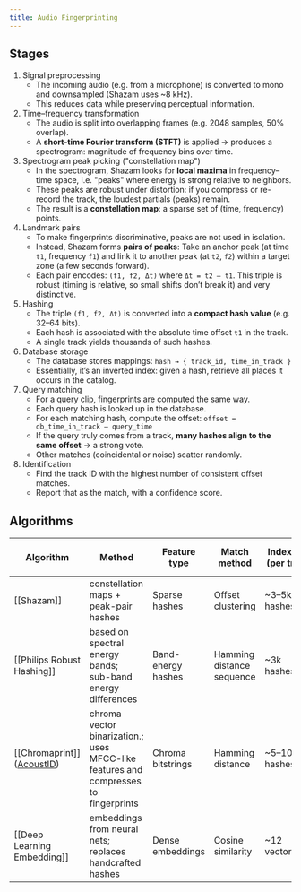 ```yaml
---
title: Audio Fingerprinting
---
```

## Stages

1. Signal preprocessing
	- The incoming audio (e.g. from a microphone) is converted to mono and downsampled (Shazam uses ~8 kHz).
	- This reduces data while preserving perceptual information.
2. Time–frequency transformation
	- The audio is split into overlapping frames (e.g. 2048 samples, 50% overlap).
	- A **short-time Fourier transform (STFT)** is applied → produces a spectrogram: magnitude of frequency bins over time.
3. Spectrogram peak picking ("constellation map")
	- In the spectrogram, Shazam looks for **local maxima** in frequency–time space, i.e. "peaks" where energy is strong relative to neighbors.
	- These peaks are robust under distortion: if you compress or re-record the track, the loudest partials (peaks) remain.
	- The result is a **constellation map**: a sparse set of (time, frequency) points.
4. Landmark pairs
	- To make fingerprints discriminative, peaks are not used in isolation.
	- Instead, Shazam forms **pairs of peaks**: Take an anchor peak (at time `t1`, frequency `f1`) and link it to another peak (at `t2`, `f2`) within a target zone (a few seconds forward).
	- Each pair encodes: `(f1, f2, Δt)` where `Δt = t2 – t1`.
	  This triple is robust (timing is relative, so small shifts don’t break it) and very distinctive.
5. Hashing
	- The triple `(f1, f2, Δt)` is converted into a **compact hash value** (e.g. 32–64 bits).
	- Each hash is associated with the absolute time offset `t1` in the track.
	- A single track yields thousands of such hashes.
6. Database storage
	- The database stores mappings: `hash → { track_id, time_in_track }`
	- Essentially, it’s an inverted index: given a hash, retrieve all places it occurs in the catalog.
7. Query matching
	- For a query clip, fingerprints are computed the same way.
	- Each query hash is looked up in the database.
	- For each matching hash, compute the offset:
	  `offset = db_time_in_track – query_time`
	- If the query truly comes from a track, **many hashes align to the same offset** → a strong vote.
	- Other matches (coincidental or noise) scatter randomly.
8. Identification
	- Find the track ID with the highest number of consistent offset matches.
	- Report that as the match, with a confidence score.

## Algorithms

| Algorithm                                           | Method                                                                                 | Feature type       | Match method              | Index size<br>(per track) | Query speed | Catalog size support |
| --------------------------------------------------- | -------------------------------------------------------------------------------------- | ------------------ | ------------------------- | ------------------------- | ----------- | -------------------- |
| [[Shazam]]                                          | constellation maps + peak-pair hashes                                                  | Sparse hashes      | Offset clustering         | ~3–5k hashes/min          | $O(N)$      | 100M+ tracks         |
| [[Philips Robust Hashing]]                          | based on spectral energy bands;<br>sub-band energy differences                         | Band-energy hashes | Hamming distance sequence | ~3k hashes/min            | $O(N)$      | 1M–10M tracks        |
| [[Chromaprint]] ([AcoustID](https://acoustid.org/)) | chroma vector binarization.;<br>uses MFCC-like features and compresses to fingerprints | Chroma bitstrings  | Hamming distance          | ~5–10k hashes/min         | $O(N)$      | 1M–10M tracks        |
| [[Deep Learning Embedding]]                         | embeddings from neural nets;<br>replaces handcrafted hashes                            | Dense embeddings   | Cosine similarity         | ~12 vectors/min           | $O(\log N)$ | 10M–50M tracks       |
